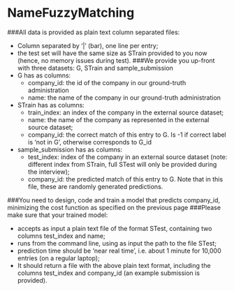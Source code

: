 # NameFuzzyMatching

###All data is provided as plain text column separated files:
* Column separated by ‘|’ (bar), one line per entry;
* the test set will have the same size as STrain provided to you now (hence, no memory issues during test).
###We provide you up-front with three datasets: G, STrain and sample_submission
* G has as columns:
    * company_id: the id of the company in our ground-truth administration 
    * name: the name of the company in our ground-truth administration
* STrain has as columns:
    * train_index: an index of the company in the external source dataset;
    * name: the name of the company as represented in the external source dataset;
    * company_id: the correct match of this entry to G. Is -1 if correct label is ‘not in G’, otherwise corresponds to G_id
* sample_submission has as columns:
    * test_index: index of the company in an external source dataset (note: different index from STrain, full STest will only be provided during the interview); 
    * company_id: the predicted match of this entry to G. Note that in this file, these are randomly generated predictions.

###You need to design, code and train a model that predicts company_id, minimizing the cost function as specified on the previous page 
###Please make sure that your trained model:

* accepts as input a plain text file of the format STest, containing two columns test_index and name;
* runs from the command line, using as input the path to the file STest;
* prediction time should be ‘near real time’, i.e. about 1 minute for 10,000 entries (on a regular laptop);
* It should return a file with the above plain text format, including the columns test_index and company_id (an example submission is provided).
